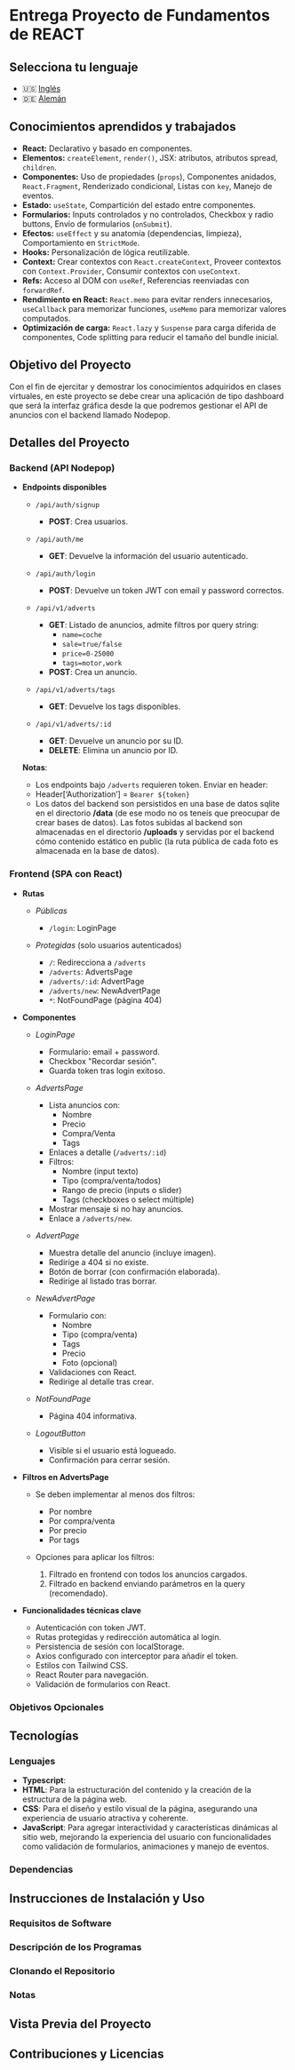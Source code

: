 # Entrega Proyecto de Fundamentos de REACT

## Selecciona tu lenguaje

- 🇺🇸 [Inglés](README.md)
- 🇩🇪 [Alemán](README.de.md)

<!-- ------------------------------------------------------------------------------------------- -->
## Conocimientos aprendidos y trabajados

- **React:** Declarativo y basado en componentes.
- **Elementos:** `createElement`, `render()`, JSX: atributos, atributos spread, `children`.
- **Componentes:** Uso de propiedades (`props`), Componentes anidados, `React.Fragment`, Renderizado condicional, Listas con `key`, Manejo de eventos.
- **Estado:** `useState`, Compartición del estado entre componentes.
- **Formularios:** Inputs controlados y no controlados, Checkbox y radio buttons, Envío de formularios (`onSubmit`).
- **Efectos:** `useEffect` y su anatomía (dependencias, limpieza), Comportamiento en `StrictMode`.
- **Hooks:** Personalización de lógica reutilizable.
- **Context:** Crear contextos con `React.createContext`, Proveer contextos con `Context.Provider`, Consumir contextos con `useContext`.
- **Refs:** Acceso al DOM con `useRef`, Referencias reenviadas con `forwardRef`.
- **Rendimiento en React:** `React.memo` para evitar renders innecesarios, `useCallback` para memorizar funciones, `useMemo` para memorizar valores computados.
- **Optimización de carga:** `React.lazy` y `Suspense` para carga diferida de componentes, Code splitting para reducir el tamaño del bundle inicial.

<!-- ------------------------------------------------------------------------------------------- -->
## Objetivo del Proyecto

Con el fin de ejercitar y demostrar los conocimientos adquiridos en clases virtuales, en este proyecto se debe crear una aplicación de tipo dashboard que será la interfaz gráfica desde la que podremos gestionar el API de anuncios con el backend llamado Nodepop.

<!-- ------------------------------------------------------------------------------------------- -->
## Detalles del Proyecto

### Backend (API Nodepop)

- **Endpoints disponibles**
  
  - `/api/auth/signup`  
    - **POST**: Crea usuarios.
  
  - `/api/auth/me`  
    - **GET**: Devuelve la información del usuario autenticado.
  
  - `/api/auth/login`  
    - **POST**: Devuelve un token JWT con email y password correctos.
  
  - `/api/v1/adverts`  
    - **GET**: Listado de anuncios, admite filtros por query string:
      - `name=coche`
      - `sale=true/false`
      - `price=0-25000`
      - `tags=motor,work`
    - **POST**: Crea un anuncio.
  
  - `/api/v1/adverts/tags`  
    - **GET**: Devuelve los tags disponibles.
  
  - `/api/v1/adverts/:id`  
    - **GET**: Devuelve un anuncio por su ID.
    - **DELETE**: Elimina un anuncio por ID.
  
  **Notas**:
  - Los endpoints bajo `/adverts` requieren token. Enviar en header:
  - Header[‘Authorization’] = `Bearer ${token}`
  - Los datos del backend son persistidos en una base de datos sqlite en el directorio **/data** (de ese modo no os teneís que preocupar de crear bases de datos). Las fotos subidas al backend son almacenadas en el directorio **/uploads** y servidas por el backend cómo contenido estático en public (la ruta pública de cada foto es almacenada en la base de datos).

### Frontend (SPA con React)

- **Rutas**
  - *Públicas*
    - `/login`: LoginPage

  - *Protegidas* (solo usuarios autenticados)
    - `/`: Redirecciona a `/adverts`
    - `/adverts`: AdvertsPage
    - `/adverts/:id`: AdvertPage
    - `/adverts/new`: NewAdvertPage
    - `*`: NotFoundPage (página 404)

- **Componentes**
  - *LoginPage*
    - Formulario: email + password.
    - Checkbox "Recordar sesión".
    - Guarda token tras login exitoso.
  
  - *AdvertsPage*
    - Lista anuncios con:
      - Nombre
      - Precio
      - Compra/Venta
      - Tags
    - Enlaces a detalle (`/adverts/:id`)
    - Filtros:
      - Nombre (input texto)
      - Tipo (compra/venta/todos)
      - Rango de precio (inputs o slider)
      - Tags (checkboxes o select múltiple)
    - Mostrar mensaje si no hay anuncios.
    - Enlace a `/adverts/new`.
  
  - *AdvertPage*
    - Muestra detalle del anuncio (incluye imagen).
    - Redirige a 404 si no existe.
    - Botón de borrar (con confirmación elaborada).
    - Redirige al listado tras borrar.

  - *NewAdvertPage*
    - Formulario con:
      - Nombre
      - Tipo (compra/venta)
      - Tags
      - Precio
      - Foto (opcional)
    - Validaciones con React.
    - Redirige al detalle tras crear.
  
  - *NotFoundPage*
    - Página 404 informativa.
  
  - *LogoutButton*
    - Visible si el usuario está logueado.
    - Confirmación para cerrar sesión.
  
- **Filtros en AdvertsPage**
  - Se deben implementar al menos dos filtros:
    - Por nombre
    - Por compra/venta
    - Por precio
    - Por tags

  - Opciones para aplicar los filtros:
      1. Filtrado en frontend con todos los anuncios cargados.
      2. Filtrado en backend enviando parámetros en la query (recomendado).
  
- **Funcionalidades técnicas clave**
  - Autenticación con token JWT.
  - Rutas protegidas y redirección automática al login.
  - Persistencia de sesión con localStorage.
  - Axios configurado con interceptor para añadir el token.
  - Estilos con Tailwind CSS.
  - React Router para navegación.
  - Validación de formularios con React.

### Objetivos Opcionales

<!-- ------------------------------------------------------------------------------------------- -->
## Tecnologías

### Lenguajes

- **Typescript**:
- **HTML**: Para la estructuración del contenido y la creación de la estructura de la página web.
- **CSS**: Para el diseño y estilo visual de la página, asegurando una experiencia de usuario atractiva y coherente.
- **JavaScript**: Para agregar interactividad y características dinámicas al sitio web, mejorando la experiencia del usuario con funcionalidades como validación de formularios, animaciones y manejo de eventos.

### Dependencias

<!-- ------------------------------------------------------------------------------------------- -->
## Instrucciones de Instalación y Uso

### Requisitos de Software

### Descripción de los Programas

### Clonando el Repositorio

### Notas

<!-- ------------------------------------------------------------------------------------------- -->
## Vista Previa del Proyecto

<!-- ------------------------------------------------------------------------------------------- -->

## Contribuciones y Licencias
